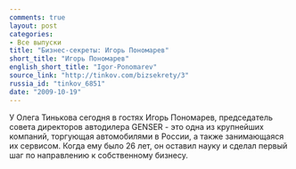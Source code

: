 ```yaml
---
comments: true
layout: post
categories:
- Все выпуски
title: "Бизнес-секреты: Игорь Пономарев"
short_title: "Игорь Пономарев"
english_short_title: "Igor-Ponomarev"
source_link: "http://tinkov.com/bizsekrety/3"
russia_id: "tinkov_6851"
date: "2009-10-19"
---
```

У Олега Тинькова сегодня в гостях Игорь Пономарев, председатель совета директоров автодилера GENSER - это одна из крупнейших компаний, торгующая автомобилями в России, а также занимающаяся их сервисом. Когда ему было 26 лет, он оставил науку и сделал первый шаг по направлению к собственному бизнесу.
